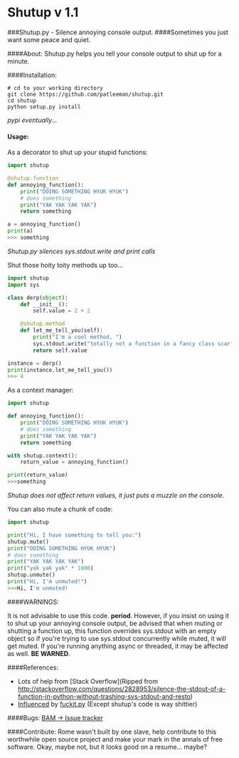 # Shutup v 1.1
###Shutup.py - Silence annoying console output.
####Sometimes you just want some peace and quiet.


####About:
Shutup.py helps you tell your console output to shut up for a minute.


####Installation:
```
# cd to your working directory
git clone https://github.com/patleeman/shutup.git
cd shutup
python setup.py install

```
*pypi eventually...*


#### Usage:
As a decorator to shut up your stupid functions:

```python
import shutup

@shutup.function
def annoying_function():
    print("DOING SOMETHING HYUK HYUK")
    # does something
    print("YAK YAK YAK YAK")
    return something

a = annoying_function()
print(a)
>>> something
```
*Shutup.py silences sys.stdout.write and print calls*

Shut those hoity toity methods up too...

```python
import shutup
import sys

class derp(object):
    def __init__():
        self.value = 2 + 2

    @shutup.method
    def let_me_tell_you(self):
        print("I'm a cool method, ")
        sys.stdout.write("totally not a function in a fancy class scarf")
        return self.value

instance = derp()
print(instance.let_me_tell_you())
>>> 4
```

As a context manager:

```python
import shutup

def annoying_function():
    print("DOING SOMETHING HYUK HYUK")
    # does something
    print("YAK YAK YAK YAK")
    return something

with shutup.context():
    return_value = annoying_function()

print(return_value)
>>>something
```
*Shutup does not affect return values, it just puts a muzzle on the console.*

You can also mute a chunk of code:

```python
import shutup

print("Hi, I have something to tell you:")
shutup.mute()
print("DOING SOMETHING HYUK HYUK")
# does something
print("YAK YAK YAK YAK")
print("yak yak yak" * 1000)
shutup.unmute()
print("Hi, I'm unmuted!")
>>>Hi, I'm unmuted!
```


####WARNINGS:

It is not advisable to use this code. **period**.  However, if you insist on using it to shut up your annoying console output, be advised that when muting or shutting a function up, this function overrides sys.stdout with an empty object so if you're trying to use sys.stdout concurrently while muted, it will get muted.  If you're running anything async or threaded, it may be affected as well.  **BE WARNED**.


####References:
* Lots of help from [Stack Overflow](Ripped from http://stackoverflow.com/questions/2828953/silence-the-stdout-of-a-function-in-python-without-trashing-sys-stdout-and-resto)
* [Influenced](https://gist.github.com/patleeman/e44096f755b6db7b9996) by [fuckit.py](https://github.com/ajalt/fuckitpy) (Except shutup's code is way shittier)


####Bugs:
[BAM -> Issue tracker](https://github.com/patleeman/shutup/issues)

####Contribute:
Rome wasn't built by one slave, help contribute to this worthwhile open source project and make your mark in the annals of free software.  Okay, maybe not, but it looks good on a resume... maybe?
